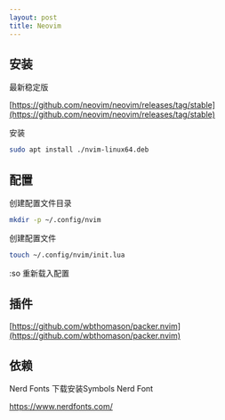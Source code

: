 ```yaml
---
layout: post
title: Neovim
---
```

## 安装

最新稳定版

[https://github.com/neovim/neovim/releases/tag/stable](https://github.com/neovim/neovim/releases/tag/stable)

安装

```sh
sudo apt install ./nvim-linux64.deb
```

## 配置

创建配置文件目录

```sh
mkdir -p ~/.config/nvim
```

创建配置文件

```sh
touch ~/.config/nvim/init.lua
```

:so 重新载入配置

## 插件

[https://github.com/wbthomason/packer.nvim](https://github.com/wbthomason/packer.nvim)

## 依赖

Nerd Fonts 下载安装Symbols Nerd Font

https://www.nerdfonts.com/


